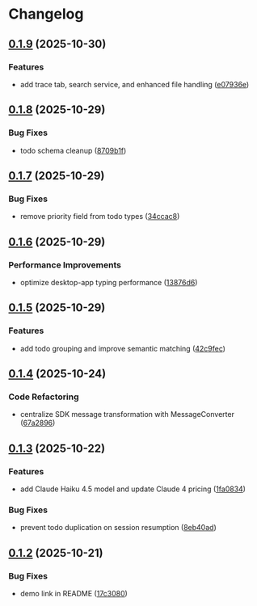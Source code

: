 # Changelog

## [0.1.9](https://github.com/notch-ai/autosteer/compare/v0.1.8...v0.1.9) (2025-10-30)


### Features

* add trace tab, search service, and enhanced file handling ([e07936e](https://github.com/notch-ai/autosteer/commit/e07936e9b2d372dc809e667a28e963cb9f1dff44))

## [0.1.8](https://github.com/notch-ai/autosteer/compare/v0.1.7...v0.1.8) (2025-10-29)


### Bug Fixes

* todo schema cleanup ([8709b1f](https://github.com/notch-ai/autosteer/commit/8709b1fdd560552ba166c6b86c9e420854bd26c1))

## [0.1.7](https://github.com/notch-ai/autosteer/compare/v0.1.6...v0.1.7) (2025-10-29)


### Bug Fixes

* remove priority field from todo types ([34ccac8](https://github.com/notch-ai/autosteer/commit/34ccac8ad375d71f2ac7200c53cc6ecb17ceb9a5))

## [0.1.6](https://github.com/notch-ai/autosteer/compare/v0.1.5...v0.1.6) (2025-10-29)


### Performance Improvements

* optimize desktop-app typing performance ([13876d6](https://github.com/notch-ai/autosteer/commit/13876d672d3fba4d2fad0157941f901976392e93))

## [0.1.5](https://github.com/notch-ai/autosteer/compare/v0.1.4...v0.1.5) (2025-10-29)


### Features

* add todo grouping and improve semantic matching ([42c9fec](https://github.com/notch-ai/autosteer/commit/42c9feca4b412687d6e966ca4bdc651da2031408))

## [0.1.4](https://github.com/notch-ai/autosteer/compare/v0.1.3...v0.1.4) (2025-10-24)


### Code Refactoring

* centralize SDK message transformation with MessageConverter ([67a2896](https://github.com/notch-ai/autosteer/commit/67a289612057ec092c246ddfad8b1966adb77007))

## [0.1.3](https://github.com/notch-ai/autosteer/compare/v0.1.2...v0.1.3) (2025-10-22)


### Features

* add Claude Haiku 4.5 model and update Claude 4 pricing ([1fa0834](https://github.com/notch-ai/autosteer/commit/1fa0834be78bdfe80be63ab8ff01ee65fb0c0dfb))


### Bug Fixes

* prevent todo duplication on session resumption ([8eb40ad](https://github.com/notch-ai/autosteer/commit/8eb40ade91bf3e71c10b6d49b8b608ac35b06ba9))

## [0.1.2](https://github.com/notch-ai/autosteer/compare/v0.1.1...v0.1.2) (2025-10-21)


### Bug Fixes

* demo link in README ([17c3080](https://github.com/notch-ai/autosteer/commit/17c30801c96fda9acf54db2efad411a65eabdff2))
